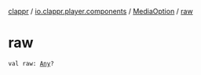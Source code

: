 [clappr](../../index.md) / [io.clappr.player.components](../index.md) / [MediaOption](index.md) / [raw](.)

# raw

`val raw: `[`Any`](https://kotlinlang.org/api/latest/jvm/stdlib/kotlin/-any/index.html)`?`